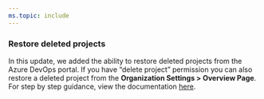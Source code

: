 ```yaml
---
ms.topic: include
---
```


### Restore deleted projects

In this update, we added the ability to restore deleted projects from the Azure DevOps portal. If you have “delete project” permission you can also restore a deleted project from the **Organization Settings > Overview Page**. For step by step guidance, view the documentation [here](https://docs.microsoft.com/azure/devops/organizations/projects/restore-project?view=azure-devops).
